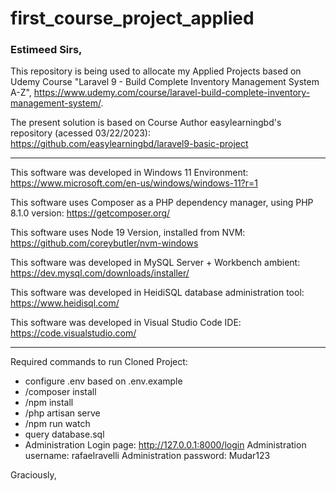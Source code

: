 # first_course_project_applied

### Estimeed Sirs,

This repository is being used to allocate my Applied Projects based on Udemy Course "Laravel 9 - Build Complete Inventory Management System A-Z",
https://www.udemy.com/course/laravel-build-complete-inventory-management-system/.

The present solution is based on Course Author easylearningbd's repository (acessed 03/22/2023):
https://github.com/easylearningbd/laravel9-basic-project

------------

This software was developed in Windows 11 Environment:
https://www.microsoft.com/en-us/windows/windows-11?r=1

This software uses Composer as a PHP dependency manager, using PHP 8.1.0 version:
https://getcomposer.org/

This software uses Node 19 Version, installed from NVM:
https://github.com/coreybutler/nvm-windows

This software was developed in MySQL Server + Workbench ambient:
https://dev.mysql.com/downloads/installer/

This software was developed in HeidiSQL database administration tool:
https://www.heidisql.com/

This software was developed in Visual Studio Code IDE:
https://code.visualstudio.com/

------------

Required commands to run Cloned Project:

- configure .env based on .env.example
- /composer install
- /npm install
- /php artisan serve
- /npm run watch
- query database.sql
- Administration 
	Login page: http://127.0.0.1:8000/login
	Administration username: rafaelravelli
	Administration password: Mudar123

Graciously,
